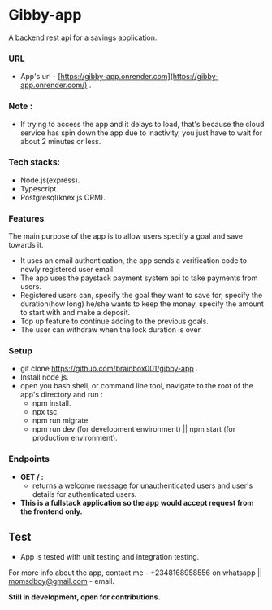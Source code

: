 # Gibby-app
A backend rest api for a savings application.
### URL
  + App's url - [https://gibby-app.onrender.com](https://gibby-app.onrender.com/) .
### Note :
+ If trying to access the app and it delays to load, that's because the cloud service has spin down the app due to inactivity, you just have to wait for about 2 minutes or less.

### Tech stacks:
+ Node.js(express).
+ Typescript.
+ Postgresql(knex js ORM).

### Features
The main purpose of the app is to allow users specify a goal and save towards it.
  + It uses an email authentication, the app sends a verification code to newly registered user email.
  + The app uses the paystack payment system api to take payments from users.
  + Registered users can, specify the goal they want to save for, specify the duration(how long) he/she wants to keep the money, specify the amount to start with and make a deposit.
  + Top up feature to continue adding to the previous goals.
  + The user can withdraw when the lock duration is over.

### Setup
  + git clone https://github.com/brainbox001/gibby-app .
  + Install node js.
  + open you bash shell, or command line tool, navigate to the root of the app's directory and run :
    - npm install.
    - npx tsc.
    - npm run migrate
    - npm run dev (for development environment) || npm start (for production environment).
### Endpoints
+ **GET / :**
  - returns a welcome message for unauthenticated users and user's details for authenticated users.
+ **This is a fullstack application so the app would accept request from the frontend only.**
## Test
  + App is tested with unit testing and integration testing.

For more info about the app, contact me - +2348168958556 on whatsapp || momsdboy@gmail.com - email.

**Still in development, open for contributions.**
